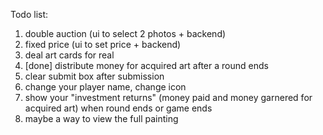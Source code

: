 Todo list:

1. double auction (ui to select 2 photos + backend) 
2. fixed price (ui to set price + backend) 
3. deal art cards for real 
4. [done] distribute money for acquired art after a round ends 
5. clear submit box after submission
6. change your player name, change icon
7. show your "investment returns" (money paid and money garnered for acquired art)  when round ends or game ends
8. maybe a way to view the full painting